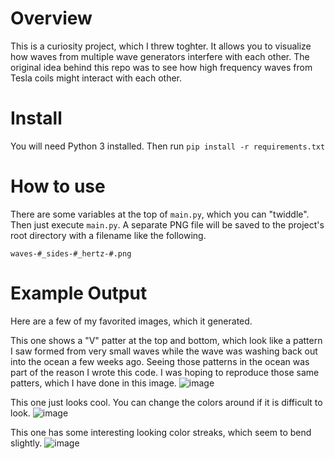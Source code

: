 # Overview

This is a curiosity project, which I threw toghter.  It allows you to visualize 
how waves from multiple wave generators interfere with each other.  The 
original idea behind this repo was to see how high frequency waves 
from Tesla coils might interact with each other. 

# Install

You will need Python 3 installed.  Then run `pip install -r requirements.txt`

# How to use

There are some variables at the top of `main.py`, which you can "twiddle". 
Then just execute `main.py`.  A separate PNG file will be saved to the 
project's root directory with a filename like the following.

`waves-#_sides-#_hertz-#.png`

# Example Output

Here are a few of my favorited images, which it generated.  

This one shows a "V" patter at the top and bottom, which look like a pattern
I saw formed from very small waves while the wave was washing back out into
the ocean a few weeks ago. Seeing those patterns in the ocean was part of the
reason I wrote this code.  I was hoping to reproduce those same patters, which 
I have done in this image.
![image](https://user-images.githubusercontent.com/1175253/98911171-09439980-2479-11eb-9bfd-80cbddadb4fd.png)

This one just looks cool.  You can change the colors around if it is 
difficult to look.
![image](https://user-images.githubusercontent.com/1175253/98911758-fb424880-2479-11eb-9eb8-a26e264be63c.png)

This one has some interesting looking color streaks, which seem to bend
slightly.
![image](https://user-images.githubusercontent.com/1175253/98912388-e4e8bc80-247a-11eb-8a09-44d856372559.png)


